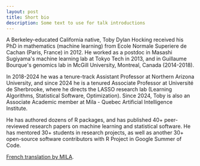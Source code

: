 ```yaml
---
layout: post
title: Short bio
description: Some text to use for talk introductions
---
```


A Berkeley-educated California native, Toby Dylan Hocking received his
PhD in mathematics (machine learning) from Ecole Normale Superiere de
Cachan (Paris, France) in 2012. He worked as a postdoc in Masashi
Sugiyama's machine learning lab at Tokyo Tech in 2013, and in
Guillaume Bourque's genomics lab in McGill University, Montreal,
Canada (2014-2018).

In 2018-2024 he was a tenure-track Assistant Professor at Northern
Arizona University, and since 2024 he is a tenured Associate Professor
at Université de Sherbrooke, where he directs the LASSO research lab
(Learning Algorithms, Statistical Software, Optimization). Since 2024,
Toby is also an Associate Academic member at Mila - Quebec Artificial
Intelligence Institute.

He has authored dozens of R packages, and has published 40+
peer-reviewed research papers on machine learning and statistical
software. He has mentored 30+ students in research projects, as well
as another 30+ open-source software contributors with R Project in
Google Summer of Code.

[French translation by MILA](https://mila.quebec/fr/toby-dylan-hocking).
